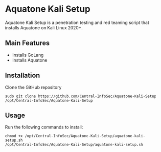 # Aquatone Kali Setup

Aquatone Kali Setup is a penetration testing and red teaming script that installs Aquatone on Kali Linux 2020+.

## Main Features

 - Installs GoLang
 - Installs Aquatone

## Installation

Clone the GitHub repository
```
sudo git clone https://github.com/Central-InfoSec/Aquatone-Kali-Setup /opt/Central-InfoSec/Aquatone-Kali-Setup
```

## Usage

Run the following commands to install:
```
chmod +x /opt/Central-InfoSec/Aquatone-Kali-Setup/aquatone-kali-setup.sh
/opt/Central-InfoSec/Aquatone-Kali-Setup/aquatone-kali-setup.sh
```